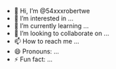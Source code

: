 - 👋 Hi, I’m @54xxxrobertwe
- 👀 I’m interested in ...
- 🌱 I’m currently learning ...
- 💞️ I’m looking to collaborate on ...
- 📫 How to reach me ...
- 😄 Pronouns: ...
- ⚡ Fun fact: ...

<!---
54xxxrobertwe/54xxxrobertwe is a ✨ special ✨ repository because its `README.md` (this file) appears on your GitHub profile.
You can click the Preview link to take a look at your changes.
--->
